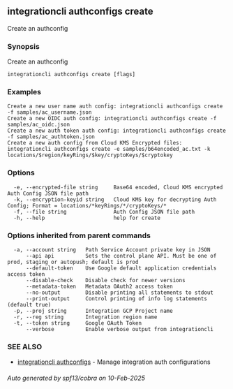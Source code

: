 ## integrationcli authconfigs create

Create an authconfig

### Synopsis

Create an authconfig

```
integrationcli authconfigs create [flags]
```

### Examples

```
Create a new user name auth config: integrationcli authconfigs create -f samples/ac_username.json
Create a new OIDC auth config: integrationcli authconfigs create -f samples/ac_oidc.json
Create a new auth token auth config: integrationcli authconfigs create -f samples/ac_authtoken.json
Create a new auth config from Cloud KMS Encrypted files: integrationcli authconfigs create -e samples/b64encoded_ac.txt -k locations/$region/keyRings/$key/cryptoKeys/$cryptokey
```

### Options

```
  -e, --encrypted-file string     Base64 encoded, Cloud KMS encrypted Auth Config JSON file path
  -k, --encryption-keyid string   Cloud KMS key for decrypting Auth Config; Format = locations/*keyRings/*/cryptoKeys/*
  -f, --file string               Auth Config JSON file path
  -h, --help                      help for create
```

### Options inherited from parent commands

```
  -a, --account string   Path Service Account private key in JSON
      --api api          Sets the control plane API. Must be one of prod, staging or autopush; default is prod
      --default-token    Use Google default application credentials access token
      --disable-check    Disable check for newer versions
      --metadata-token   Metadata OAuth2 access token
      --no-output        Disable printing all statements to stdout
      --print-output     Control printing of info log statements (default true)
  -p, --proj string      Integration GCP Project name
  -r, --reg string       Integration region name
  -t, --token string     Google OAuth Token
      --verbose          Enable verbose output from integrationcli
```

### SEE ALSO

* [integrationcli authconfigs](integrationcli_authconfigs.md)	 - Manage integration auth configurations

###### Auto generated by spf13/cobra on 10-Feb-2025
